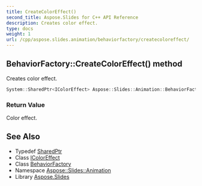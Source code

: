 ```yaml
---
title: CreateColorEffect()
second_title: Aspose.Slides for C++ API Reference
description: Creates color effect.
type: docs
weight: 1
url: /cpp/aspose.slides.animation/behaviorfactory/createcoloreffect/
---
```

## BehaviorFactory::CreateColorEffect() method


Creates color effect.

```cpp
System::SharedPtr<IColorEffect> Aspose::Slides::Animation::BehaviorFactory::CreateColorEffect() override
```


### Return Value

Color effect.

## See Also

* Typedef [SharedPtr](../../system/sharedptr/)
* Class [IColorEffect](../icoloreffect/)
* Class [BehaviorFactory](./)
* Namespace [Aspose::Slides::Animation](../)
* Library [Aspose.Slides](../../)